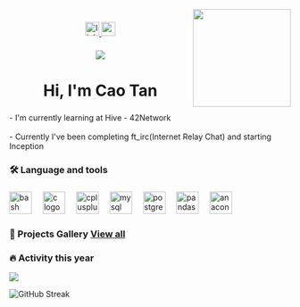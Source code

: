 <img align="right" height="175" src="https://user-images.githubusercontent.com/74038190/225813708-98b745f2-7d22-48cf-9150-083f1b00d6c9.gif"  />

###

<div align="center">
  <a href="https://www.linkedin.com/in/cao-tan-nguyen-a1959217a/" target="_blank">
    <img src="https://img.shields.io/static/v1?message=LinkedIn&logo=linkedin&label=&color=0077B5&logoColor=white&labelColor=&style=for-the-badge" height="25" alt="linkedin logo"  />
  </a>
  <a href="nguyencaotan03072000@gmail.com" target="_blank">
    <img src="https://img.shields.io/static/v1?message=Gmail&logo=gmail&label=&color=D14836&logoColor=white&labelColor=&style=for-the-badge" height="25" alt="gmail logo"  />
  </a>
</div>

###

<div align="center">
  <img src="https://visitor-badge.laobi.icu/badge?page_id=Siuol7.Siuol7&"  />
</div>

###

<h1 align="center">Hi, I'm Cao Tan</h1>

###

<h3 align="left"></h3>

###

<p align="left">- I'm currently learning at Hive - 42Network<br><br>- Currently I've been completing ft_irc(Internet Relay Chat) and starting Inception</p>

###

<h3 align="left">🛠 Language and tools</h3>

###

<div align="left">
  <img src="https://cdn.jsdelivr.net/gh/devicons/devicon/icons/bash/bash-original.svg" height="40" alt="bash logo"  />
  <img width="12" />
  <img src="https://cdn.jsdelivr.net/gh/devicons/devicon/icons/c/c-original.svg" height="40" alt="c logo"  />
  <img width="12" />
  <img src="https://cdn.jsdelivr.net/gh/devicons/devicon/icons/cplusplus/cplusplus-original.svg" height="40" alt="cplusplus logo"  />
  <img width="12" />
  <img src="https://cdn.jsdelivr.net/gh/devicons/devicon/icons/mysql/mysql-original.svg" height="40" alt="mysql logo"  />
  <img width="12" />
  <img src="https://cdn.jsdelivr.net/gh/devicons/devicon/icons/postgresql/postgresql-original.svg" height="40" alt="postgresql logo"  />
  <img width="12" />
  <img src="https://cdn.jsdelivr.net/gh/devicons/devicon/icons/pandas/pandas-original.svg" height="40" alt="pandas logo"  />
  <img width="12" />
  <img src="https://cdn.jsdelivr.net/gh/devicons/devicon/icons/anaconda/anaconda-original.svg" height="40" alt="anaconda logo"  />
</div>

###
### 🎨 Projects Gallery [View all](https://github.com/Siuol7/Project-Overview)

### 🔥 Activity this year
![](https://github-profile-summary-cards.vercel.app/api/cards/profile-details?username=Siuol7&theme=tokyonight&v=2)

![GitHub Streak](https://github-readme-streak-stats-eight.vercel.app/?user=Siuol7&theme=tokyonight&hide_border=true)

